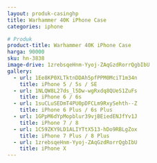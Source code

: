 ```yaml
---
layout: produk-casinghp
title: Warhammer 40K iPhone Case
categories: iphone

# Produk
product-title: Warhammer 40K iPhone Case
harga: 90000
sku: hn-3838
image-drive: 1zrebsqeHnm-Yyoj-ZAqGzdRorrQgbIbU
gallery:
  - url: 1Ee8KP0XLTktnDDAh5pfPPM0MciT1m34n
    title: iPhone 5 / 5s / SE
  - url: 1NLQW8L27ds_l5Dw-wgRxdq8QUeS1ZuFs
    title: iPhone 6 / 6s
  - url: 1suCLuSEDmT4PU0pDFCLm9RxySehth--Z
    title: iPhone 6 Plus / 6s Plus
  - url: 1GPpM6dYpMopblur39vjBEiedENJfYv1J
    title: iPhone 7 / 8
  - url: 1C59ZKY9LD1ALIYTtX513-hDo9RBLgZox
    title: iPhone 7 Plus / 8 Plus
  - url: 1zrebsqeHnm-Yyoj-ZAqGzdRorrQgbIbU
    title: iPhone X
---
```

